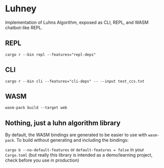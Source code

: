 # Luhney

Implementation of Luhns Algorithm, exposed as CLI, REPL, and WASM chatbot-like REPL.

## REPL

`cargo r --bin repl --features="repl-deps"`

## CLI

`cargo r --bin cli --features="cli-deps" -- --input test_ccs.txt`

## WASM

`wasm-pack build --target web`

## Nothing, just a luhn algorithm library

By default, the WASM bindings are generated to be easier to use with `wasm-pack`.
To build without generating and including the bindings:

`cargo b --no-default-features` or `default-features = false` in your `Cargo.toml`
(but really this library is intended as a demo/learning project, check before you use in production)